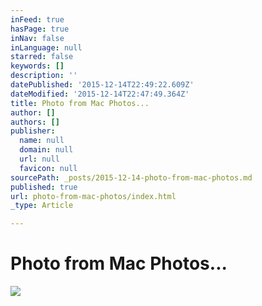 ```yaml
---
inFeed: true
hasPage: true
inNav: false
inLanguage: null
starred: false
keywords: []
description: ''
datePublished: '2015-12-14T22:49:22.609Z'
dateModified: '2015-12-14T22:47:49.364Z'
title: Photo from Mac Photos...
author: []
authors: []
publisher:
  name: null
  domain: null
  url: null
  favicon: null
sourcePath: _posts/2015-12-14-photo-from-mac-photos.md
published: true
url: photo-from-mac-photos/index.html
_type: Article

---
```

# Photo from Mac Photos...
![](https://the-grid-user-content.s3-us-west-2.amazonaws.com/28cedf27-befe-4ec6-96aa-1ec404f78fe7.JPG)